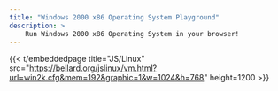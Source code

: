 ```yaml
---
title: "Windows 2000 x86 Operating System Playground"
description: >
    Run Windows 2000 x86 Operating System in your browser!
---
```


{{< t/embeddedpage title="JS/Linux" src="https://bellard.org/jslinux/vm.html?url=win2k.cfg&mem=192&graphic=1&w=1024&h=768" height=1200 >}}
